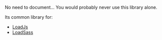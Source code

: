 No need to document... You would probably never use this library alone.

Its common library for:
- [LoadJs](https://gitlab.com/nette-extensions/loadjs)
- [LoadSass](https://gitlab.com/nette-extensions/loadsass)
